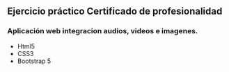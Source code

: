 ## Ejercicio práctico Certificado de profesionalidad

### Aplicación web integracion audios, videos e imagenes.


- Html5
- CSS3
- Bootstrap 5